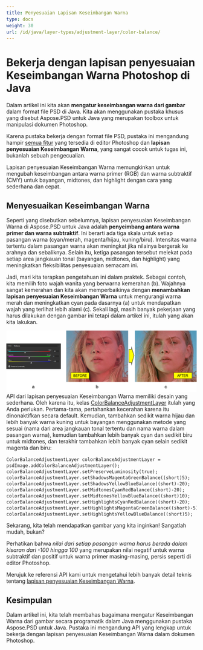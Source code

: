```yaml
---
title: Penyesuaian Lapisan Keseimbangan Warna
type: docs
weight: 30
url: /id/java/layer-types/adjustment-layer/color-balance/
---
```


# Bekerja dengan lapisan penyesuaian Keseimbangan Warna Photoshop di Java

Dalam artikel ini kita akan **mengatur keseimbangan warna dari gambar** dalam format file PSD di Java. Kita akan menggunakan pustaka khusus yang disebut Aspose.PSD untuk Java yang merupakan toolbox untuk manipulasi dokumen Photoshop.

Karena pustaka bekerja dengan format file PSD, pustaka ini mengandung hampir [semua fitur](https://docs.aspose.com/psd/java/features/) yang tersedia di editor Photoshop dan **lapisan penyesuaian Keseimbangan Warna**, yang sangat cocok untuk tugas ini, bukanlah sebuah pengecualian.

Lapisan penyesuaian Keseimbangan Warna memungkinkan untuk mengubah keseimbangan antara warna primer (RGB) dan warna subtraktif (CMY) untuk bayangan, midtones, dan highlight dengan cara yang sederhana dan cepat.

## Menyesuaikan Keseimbangan Warna

Seperti yang disebutkan sebelumnya, lapisan penyesuaian Keseimbangan Warna di Aspose.PSD untuk Java adalah **penyeimbang antara warna primer dan warna subtraktif**. Ini berarti ada tiga skala untuk setiap pasangan warna (cyan/merah, magenta/hijau, kuning/biru). Intensitas warna tertentu dalam pasangan warna akan meningkat jika nilainya bergerak ke arahnya dan sebaliknya. Selain itu, ketiga pasangan tersebut melekat pada setiap area jangkauan tonal (bayangan, midtones, dan highlight) yang meningkatkan fleksibilitas penyesuaian semacam ini.

Jadi, mari kita terapkan pengetahuan ini dalam praktek. Sebagai contoh, kita memilih foto wajah wanita yang berwarna kemerahan (b). Wajahnya sangat kemerahan dan kita akan memperbaikinya dengan **menambahkan lapisan penyesuaian Keseimbangan Warna** untuk mengurangi warna merah dan meningkatkan cyan pada dasarnya (a) untuk mendapatkan wajah yang terlihat lebih alami (c). Sekali lagi, masih banyak pekerjaan yang harus dilakukan dengan gambar ini tetapi dalam artikel ini, itulah yang akan kita lakukan.

![Contoh lapisan penyesuaian Keseimbangan Warna](color-balance-adjustment-layer-example-figure-1.png) API dari lapisan penyesuaian Keseimbangan Warna memiliki desain yang sederhana. Oleh karena itu, kelas [ColorBalanceAdjustmentLayer](https://reference.aspose.com/psd/java/com.aspose.psd.fileformats.psd.layers.adjustmentlayers/colorbalanceadjustmentlayer) itulah yang Anda perlukan. Pertama-tama, pertahankan kecerahan karena itu dinonaktifkan secara default. Kemudian, tambahkan sedikit warna hijau dan lebih banyak warna kuning untuk bayangan menggunakan metode yang sesuai (nama dari area jangkauan tonal tertentu dan nama warna dalam pasangan warna), kemudian tambahkan lebih banyak cyan dan sedikit biru untuk midtones, dan terakhir tambahkan lebih banyak cyan selain sedikit magenta dan biru:

    ColorBalanceAdjustmentLayer colorBalanceAdjustmentLayer = psdImage.addColorBalanceAdjustmentLayer();
    colorBalanceAdjustmentLayer.setPreserveLuminosity(true);
    colorBalanceAdjustmentLayer.setShadowsMagentaGreenBalance((short)5);
    colorBalanceAdjustmentLayer.setShadowsYellowBlueBalance((short)-20);
    colorBalanceAdjustmentLayer.setMidtonesCyanRedBalance((short)-20);
    colorBalanceAdjustmentLayer.setMidtonesYellowBlueBalance((short)10);
    colorBalanceAdjustmentLayer.setHighlightsCyanRedBalance((short)-20);
    colorBalanceAdjustmentLayer.setHighlightsMagentaGreenBalance((short)-5);
    colorBalanceAdjustmentLayer.setHighlightsYellowBlueBalance((short)5);

Sekarang, kita telah mendapatkan gambar yang kita inginkan! Sangatlah mudah, bukan?

Perhatikan bahwa _nilai dari setiap pasangan warna harus berada dalam kisaran dari -100 hingga 100_ yang merupakan nilai negatif untuk warna subtraktif dan positif untuk warna primer masing-masing, persis seperti di editor Photoshop.

Merujuk ke referensi API kami untuk mengetahui lebih banyak detail teknis tentang [lapisan penyesuaian Keseimbangan Warna](https://reference.aspose.com/psd/java/com.aspose.psd.fileformats.psd.layers.adjustmentlayers/colorbalanceadjustmentlayer).

## Kesimpulan

Dalam artikel ini, kita telah membahas bagaimana mengatur Keseimbangan Warna dari gambar secara programatik dalam Java menggunakan pustaka Aspose.PSD untuk Java. Pustaka ini mengandung API yang lengkap untuk bekerja dengan lapisan penyesuaian Keseimbangan Warna dalam dokumen Photoshop.
